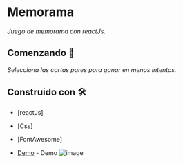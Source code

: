 # Memorama

_Juego de memorama con reactJs._

## Comenzando 🚀

_Selecciona las cartas pares para ganar en menos intentos._


## Construido con 🛠️


* [reactJs]
* [Css]
* [FontAwesome]

* [Demo](https://ericmonroy.github.io/memorama/) - Demo
![image](https://user-images.githubusercontent.com/2591757/118232990-f6754600-b456-11eb-8cc2-17568b9d432b.jpg)